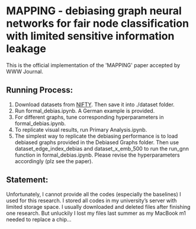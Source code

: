 # MAPPING - debiasing graph neural networks for fair node classification with limited sensitive information leakage
This is the official implementation of the 'MAPPING' paper accepted by WWW Journal.


## Running Process:

1. Download datasets from [NIFTY](https://github.com/chirag-agarwall/nifty/tree/main/dataset). Then save it into ./dataset folder.
2. Run formal_debias.ipynb. A German example is provided.  
3. For different graphs, tune corresponding hyperparameters in formal_debias.ipynb.
4. To replicate visual results, run Primary Analysis.ipynb.
5. The simplest way to replicate the debiasing performance is to load debiased graphs provided in the Debiased Graphs folder. Then use dataset_edge_index_debias and dataset_x_emb_500 to run the run_gnn function in formal_debias.ipynb. Please revise the hyperparameters accordingly (plz see the paper).

## Statement:

Unfortunately, I cannot provide all the codes (especially the baselines) I used for this research. I stored all codes in my university’s server with limited storage space. I usually downloaded and deleted files after finishing one research. But unluckily I lost my files last summer as my MacBook m1 needed to replace a chip… 
